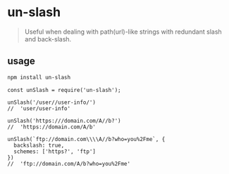 # un-slash

> Useful when dealing with path(url)-like strings with redundant slash and back-slash.

## usage

```bash
npm install un-slash
```

```javscript
const unSlash = require('un-slash');

unSlash('/user//user-info/')
//  'user/user-info'

unSlash('https:///domain.com/A//b?')
//  'https://domain.com/A/b'

unSlash(`ftp://domain.com\\\\A//b?who=you%2Fme`, {
  backslash: true,
  schemes: ['https?', 'ftp']
})
//  'ftp://domain.com/A/b?who=you%2Fme'
```
